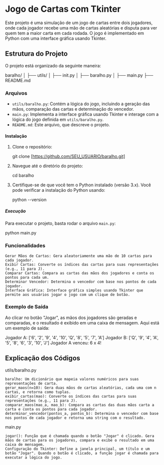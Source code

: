 # Jogo de Cartas com Tkinter

Este projeto é uma simulação de um jogo de cartas entre dois jogadores, onde cada jogador recebe uma mão de cartas aleatórias e disputa para ver quem tem a maior carta em cada rodada. O jogo é implementado em Python com uma interface gráfica usando Tkinter.

## Estrutura do Projeto

O projeto está organizado da seguinte maneira:

baralho/
│
├── utils/
│ ├── init.py
│ ├── baralho.py
│
├── main.py
├── README.md

### Arquivos

- `utils/baralho.py`: Contém a lógica do jogo, incluindo a geração das mãos, comparação das cartas e determinação do vencedor.
- `main.py`: Implementa a interface gráfica usando Tkinter e interage com a lógica do jogo definida em `utils/baralho.py`.
- `README.md`: Este arquivo, que descreve o projeto.

#### Instalação

1. Clone o repositório:
  
    git clone [https://github.com/SEU_USUARIO/baralho.git]

2. Navegue até o diretório do projeto:

    cd baralho

3. Certifique-se de que você tem o Python instalado (versão 3.x). Você pode verificar a instalação do Python usando:

    python --version

##### Execução

Para executar o projeto, basta rodar o arquivo `main.py`:

python main.py

### Funcionalidades

    Gerar Mãos de Cartas: Gera aleatoriamente uma mão de 10 cartas para cada jogador.
    Exibir Cartas: Converte os índices das cartas para suas representações (e.g., 11 para J).
    Comparar Cartas: Compara as cartas das mãos dos jogadores e conta os pontos para cada um.
    Determinar Vencedor: Determina o vencedor com base nos pontos de cada jogador.
    Interface Gráfica: Interface gráfica simples usando Tkinter que permite aos usuários jogar o jogo com um clique de botão.

### Exemplo de Saída

Ao clicar no botão "Jogar", as mãos dos jogadores são geradas e comparadas, e o resultado é exibido em uma caixa de mensagem. Aqui está um exemplo de saída:

Jogador A: ['6', '2', '9', '4', '10', 'Q', '8', '5', '7', 'A']
Jogador B: ['Q', '9', '4', 'A', '5', '8', '6', '3', '10', 'J']
Jogador A venceu: 6 x 4!

## Explicação dos Códigos

utils/baralho.py

    baralho: Um dicionário que mapeia valores numéricos para suas representações de carta.
    gerar_maos(n=10): Gera duas mãos de cartas aleatórias, cada uma com n cartas, e retorna como tuplas.
    exibir_cartas(mao): Converte os índices das cartas para suas representações (e.g., 11 para J).
    comparar_maos(mao_a, mao_b): Compara as cartas das duas mãos carta a carta e conta os pontos para cada jogador.
    determinar_vencedor(pontos_a, pontos_b): Determina o vencedor com base nos pontos de cada jogador e retorna uma string com o resultado.

main.py

    jogar(): Função que é chamada quando o botão "Jogar" é clicado. Gera mãos de cartas para os jogadores, compara e exibe o resultado em uma caixa de mensagem.
    Configuração do Tkinter: Define a janela principal, um título e um botão "Jogar". Quando o botão é clicado, a função jogar é chamada para executar a lógica do jogo.
